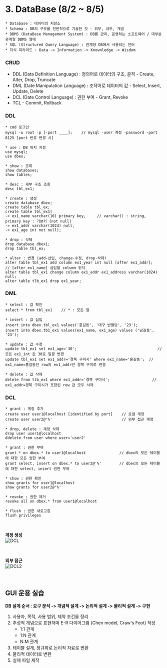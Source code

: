 # 3. DataBase (8/2 ~ 8/5)
```
* Database : 데이터의 저장소
* Schema : DB의 구조를 전반적으로 기술한 것 - 외부, 내부, 개념
* DBMS (DataBase Management System) : DB를 관리, 운영하는 소프트웨어 / 대부분 관계형 DBMS 형태  
* SQL (Structured Query Language) : 관계형 DB에서 사용되는 언어
* 지식 피라미드 : Data -> Information -> Knownledge -> Wisdom
```
### CRUD
* DDL (Data Definition Language) : 정의어로 데이터의 구조, 골격 - Create, Alter, Drop, Truncate
* DML (Date Manipulation Language) : 조작어로 데이터의 값 - Select, Insert, Update, Delete
* DCL (Date Control Language) : 권한 부여 - Grant, Revoke
* TCL - Commit, Rollback

### DDL
```
* cmd 로그인
mysql -u root -p [-port ____];    // mysql -user 계정 -password -port 8125 [port 번호 변경 시]

* use : DB 위치 지정
use mysql;
use dbex; 

* show : 조회
show databases;
show tables;

* desc : 세부 구조 조회
desc tbl_ex1;

* create : 생성
create database dbex;
create table tbl_ex;
create table tbl_ex1(
-> ex1_name varchar(10) primary key,     // varchar() : string,       primary key : 기본키 (not null)
-> ex1_addr varchar(1024) null,
-> ex1_age int not null);

* drop : 삭제
drop database dbex1;
drop table tbl_ex;

* alter : 변경 (add-삽입, change-수정, drop-삭제)
alter table tbl_ex1 add column ex1_year int null [after ex1_addr];      // [after ex1_name] 삽입할 column 위치
alter table tbl_ex1 change column ex1_addr ex1_address varchar(1024) null;
alter table tlb_ex1 drop ex1_year;
```

### DML
```
* select : 값 확인
select * from tbl_ex1    // * : 모든 열

* insert : 값 삽입
insert into dbex.tbl_ex1 values('홍길동', '대구 반월당', '23');
insert into dbex.tb1_ex1 values(ex1_name, ex1_age) values ('남길동', '23');

* update : 값 수정
update tbl_ex1 set ex1_age='30';                                    // 모든 ex1_int 값 30로 일괄 변경
update tbl_ex1 set ex1_addr='경북 구미시' where ex1_name='홍길동';  // ex1_name=홍길동인 row의 ex1_addr만 경북 구미로 변경

* delete : 값 삭제
delete from tlb_ex1 where ex1_addr='경북 구미시';                   // ex1_addr=경북 구미시가 포함된 row 값 모두 삭제      
```

### DCL
```
* grant : 계정 추가
create user user1@localhost [identified by port]    // 로컬 계정
create user user2@'%'                               // 외부 접근 계정

* drop, delete : 계정 삭제
drop user user1@localhost
ddelete from user where user='user2'

* grant : 권한 부여
grant * on dbex.* to user1@localhost               // dbex의 모든 테이블에 대한 모든 권한 부여
grant select, insert on dbex.* to user2@'%'        // dbex의 모든 테이블에 대한 select, insert 권한 부여

* show : 권한 확인
show grants for user1@localhost
show grants for user2@'%'

* revoke : 권한 제거
revoke all on dbex.* from user1@localhost

* flush : 권한 새로고침
flush privileges
```
<br>

**계정 생성**     
![DCL](https://github.com/user-attachments/assets/93c9d39f-d134-41de-a759-1f54c1d42d78)

<br>

**외부 접근**     
![DCL2](https://github.com/user-attachments/assets/64f21771-d2a2-42b1-879a-326cd3455f0b)

<br>

GUI 운용 실습
-------------
**DB 설계 순서 : 요구 분석 -> 개념적 설계 -> 논리적 설계 -> 물리적 설계 -> 구현**
  1. 사용자, 목적, 사용 범위, 제약 조건을 정리
  2. 추성적 개념으로 표현하며 E-R 다이어그램 (Chen model, Craw's Foot) 작성
     * 1:1 관계
     * 1:N 관계
     * N:M 관계
  3. 테이블 설계, 정규화로 논리적 자료로 변환
  4. 물리적 데이터로 변환
  5. 실제 파일 제작
